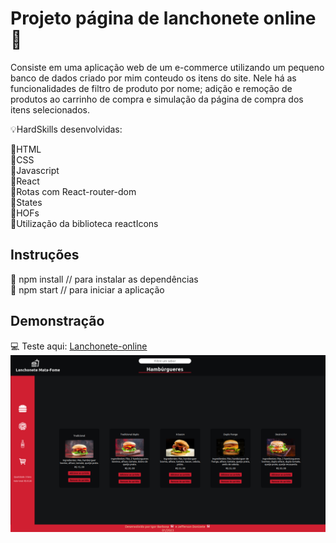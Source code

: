 # Projeto página de lanchonete online 🍔

Consiste em uma aplicação web de um e-commerce utilizando um pequeno banco de dados criado por mim conteudo os itens do site. Nele há as funcionalidades de filtro de produto por nome; adição e remoção de produtos ao carrinho de compra e simulação da página de compra dos itens selecionados.

💡HardSkills desenvolvidas:<br/>

🔹HTML<br/>
🔹CSS<br/>
🔹Javascript<br/>
🔹React<br/>
🔹Rotas com React-router-dom<br/>
🔹States<br/>
🔹HOFs<br/>
🔹Utilização da biblioteca reactIcons<br/>

## Instruções

:small_blue_diamond: npm install // para instalar as dependências<br/>
:small_blue_diamond: npm start // para iniciar a aplicação

## Demonstração

:computer: Teste aqui: [Lanchonete-online](https://lanchonete-mata-fome.vercel.app/)
![img](lanchonete-online.png)
